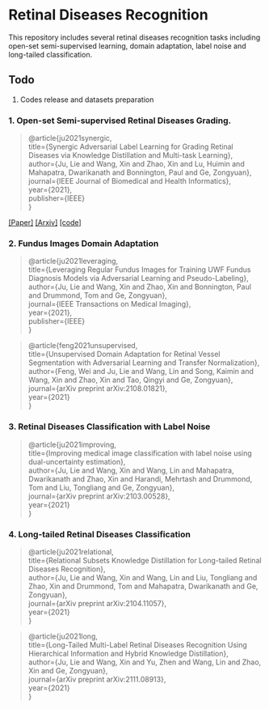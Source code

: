# Retinal Diseases Recognition
This repository includes several retinal diseases recognition tasks including open-set semi-supervised learning, domain adaptation, label noise and long-tailed classification.
## Todo
1. Codes release and datasets preparation

### 1. Open-set Semi-supervised Retinal Diseases Grading.

>@article{ju2021synergic,<br>
  title={Synergic Adversarial Label Learning for Grading Retinal Diseases via Knowledge Distillation and Multi-task Learning},<br>
  author={Ju, Lie and Wang, Xin and Zhao, Xin and Lu, Huimin and Mahapatra, Dwarikanath and Bonnington, Paul and Ge, Zongyuan},<br>
  journal={IEEE Journal of Biomedical and Health Informatics},<br>
  year={2021},<br>
  publisher={IEEE}<br>
}

[[Paper]](https://ieeexplore.ieee.org/abstract/document/9328568/) [[Arxiv]](https://arxiv.org/pdf/2003.10607) [[code]](https://github.com/PyJulie/SALL)


### 2. Fundus Images Domain Adaptation

>@article{ju2021leveraging,<br>
  title={Leveraging Regular Fundus Images for Training UWF Fundus Diagnosis Models via Adversarial Learning and Pseudo-Labeling},<br>
  author={Ju, Lie and Wang, Xin and Zhao, Xin and Bonnington, Paul and Drummond, Tom and Ge, Zongyuan},<br>
  journal={IEEE Transactions on Medical Imaging},<br>
  year={2021},<br>
  publisher={IEEE}<br>
}

>@article{feng2021unsupervised,<br>
  title={Unsupervised Domain Adaptation for Retinal Vessel Segmentation with Adversarial Learning and Transfer Normalization},<br>
  author={Feng, Wei and Ju, Lie and Wang, Lin and Song, Kaimin and Wang, Xin and Zhao, Xin and Tao, Qingyi and Ge, Zongyuan},<br>
  journal={arXiv preprint arXiv:2108.01821},<br>
  year={2021}<br>
}

### 3. Retinal Diseases Classification with Label Noise

>@article{ju2021improving,<br>
  title={Improving medical image classification with label noise using dual-uncertainty estimation},<br>
  author={Ju, Lie and Wang, Xin and Wang, Lin and Mahapatra, Dwarikanath and Zhao, Xin and Harandi, Mehrtash and Drummond, Tom and Liu, Tongliang and Ge, Zongyuan},<br>
  journal={arXiv preprint arXiv:2103.00528},<br>
  year={2021}<br>
}

### 4. Long-tailed Retinal Diseases Classification

>@article{ju2021relational,<br>
  title={Relational Subsets Knowledge Distillation for Long-tailed Retinal Diseases Recognition},<br>
  author={Ju, Lie and Wang, Xin and Wang, Lin and Liu, Tongliang and Zhao, Xin and Drummond, Tom and Mahapatra, Dwarikanath and Ge, Zongyuan},<br>
  journal={arXiv preprint arXiv:2104.11057},<br>
  year={2021}<br>
}

>@article{ju2021long,<br>
  title={Long-Tailed Multi-Label Retinal Diseases Recognition Using Hierarchical Information and Hybrid Knowledge Distillation},<br>
  author={Ju, Lie and Wang, Xin and Yu, Zhen and Wang, Lin and Zhao, Xin and Ge, Zongyuan},<br>
  journal={arXiv preprint arXiv:2111.08913},<br>
  year={2021}<br>
}
